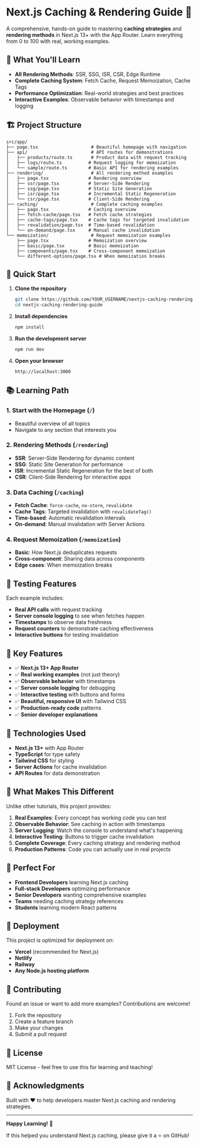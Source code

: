 # Next.js Caching & Rendering Guide 🚀

A comprehensive, hands-on guide to mastering **caching strategies** and **rendering methods** in Next.js 13+ with the App Router. Learn everything from 0 to 100 with real, working examples.

## 🎯 What You'll Learn

- **All Rendering Methods**: SSR, SSG, ISR, CSR, Edge Runtime
- **Complete Caching System**: Fetch Cache, Request Memoization, Cache Tags
- **Performance Optimization**: Real-world strategies and best practices
- **Interactive Examples**: Observable behavior with timestamps and logging

## 🏗️ Project Structure

```
src/app/
├── page.tsx                    # Beautiful homepage with navigation
├── api/                        # API routes for demonstrations
│   ├── products/route.ts       # Product data with request tracking
│   ├── logs/route.ts          # Request logging for memoization
│   └── sample/route.ts        # Basic API for rendering examples
├── rendering/                  # All rendering method examples
│   ├── page.tsx               # Rendering overview
│   ├── ssr/page.tsx           # Server-Side Rendering
│   ├── ssg/page.tsx           # Static Site Generation
│   ├── isr/page.tsx           # Incremental Static Regeneration
│   └── csr/page.tsx           # Client-Side Rendering
├── caching/                    # Complete caching examples
│   ├── page.tsx               # Caching overview
│   ├── fetch-cache/page.tsx   # Fetch cache strategies
│   ├── cache-tags/page.tsx    # Cache tags for targeted invalidation
│   ├── revalidation/page.tsx  # Time-based revalidation
│   └── on-demand/page.tsx     # Manual cache invalidation
└── memoization/                # Request memoization examples
    ├── page.tsx               # Memoization overview
    ├── basic/page.tsx         # Basic memoization
    ├── components/page.tsx    # Cross-component memoization
    └── different-options/page.tsx # When memoization breaks
```

## 🚀 Quick Start

1. **Clone the repository**

   ```bash
   git clone https://github.com/YOUR_USERNAME/nextjs-caching-rendering-guide.git
   cd nextjs-caching-rendering-guide
   ```

2. **Install dependencies**

   ```bash
   npm install
   ```

3. **Run the development server**

   ```bash
   npm run dev
   ```

4. **Open your browser**
   ```
   http://localhost:3000
   ```

## 📚 Learning Path

### 1. **Start with the Homepage** (`/`)

- Beautiful overview of all topics
- Navigate to any section that interests you

### 2. **Rendering Methods** (`/rendering`)

- **SSR**: Server-Side Rendering for dynamic content
- **SSG**: Static Site Generation for performance
- **ISR**: Incremental Static Regeneration for the best of both
- **CSR**: Client-Side Rendering for interactive apps

### 3. **Data Caching** (`/caching`)

- **Fetch Cache**: `force-cache`, `no-store`, `revalidate`
- **Cache Tags**: Targeted invalidation with `revalidateTag()`
- **Time-based**: Automatic revalidation intervals
- **On-demand**: Manual invalidation with Server Actions

### 4. **Request Memoization** (`/memoization`)

- **Basic**: How Next.js deduplicates requests
- **Cross-component**: Sharing data across components
- **Edge cases**: When memoization breaks

## 🧪 Testing Features

Each example includes:

- **Real API calls** with request tracking
- **Server console logging** to see when fetches happen
- **Timestamps** to observe data freshness
- **Request counters** to demonstrate caching effectiveness
- **Interactive buttons** for testing invalidation

## 🎨 Key Features

- ✅ **Next.js 13+ App Router**
- ✅ **Real working examples** (not just theory)
- ✅ **Observable behavior** with timestamps
- ✅ **Server console logging** for debugging
- ✅ **Interactive testing** with buttons and forms
- ✅ **Beautiful, responsive UI** with Tailwind CSS
- ✅ **Production-ready code** patterns
- ✅ **Senior developer explanations**

## 🔧 Technologies Used

- **Next.js 13+** with App Router
- **TypeScript** for type safety
- **Tailwind CSS** for styling
- **Server Actions** for cache invalidation
- **API Routes** for data demonstration

## 📖 What Makes This Different

Unlike other tutorials, this project provides:

1. **Real Examples**: Every concept has working code you can test
2. **Observable Behavior**: See caching in action with timestamps
3. **Server Logging**: Watch the console to understand what's happening
4. **Interactive Testing**: Buttons to trigger cache invalidation
5. **Complete Coverage**: Every caching strategy and rendering method
6. **Production Patterns**: Code you can actually use in real projects

## 🎯 Perfect For

- **Frontend Developers** learning Next.js caching
- **Full-stack Developers** optimizing performance
- **Senior Developers** wanting comprehensive examples
- **Teams** needing caching strategy references
- **Students** learning modern React patterns

## 🚀 Deployment

This project is optimized for deployment on:

- **Vercel** (recommended for Next.js)
- **Netlify**
- **Railway**
- **Any Node.js hosting platform**

## 🤝 Contributing

Found an issue or want to add more examples? Contributions are welcome!

1. Fork the repository
2. Create a feature branch
3. Make your changes
4. Submit a pull request

## 📝 License

MIT License - feel free to use this for learning and teaching!

## 🙏 Acknowledgments

Built with ❤️ to help developers master Next.js caching and rendering strategies.

---

**Happy Learning!** 🎉

If this helped you understand Next.js caching, please give it a ⭐ on GitHub!
